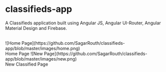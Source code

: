 # classifieds-app
A Classifieds application built using Angular JS, Angular UI-Router, Angular Material Design and Firebase.

<br>
![Home Page](https://github.com/SagarRouth/classifieds-app/blob/master/images/home.png)
<br>
Home Page
![New Page](https://github.com/SagarRouth/classifieds-app/blob/master/images/new.png)
<br>
New Classified Page
